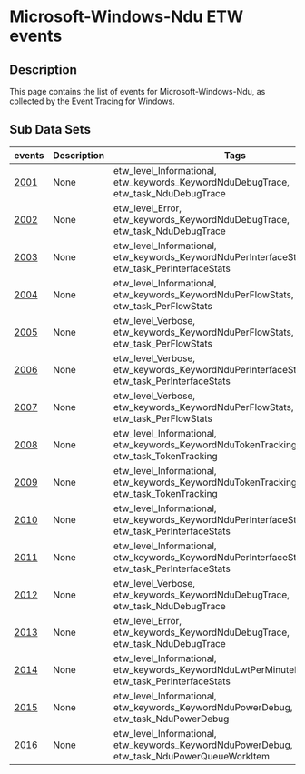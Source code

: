 # Microsoft-Windows-Ndu ETW events

## Description
This page contains the list of events for Microsoft-Windows-Ndu, as collected by the Event Tracing for Windows.

## Sub Data Sets
|events|Description|Tags|
|---|---|---|
|[2001](events/event-2001.md)|None|etw_level_Informational, etw_keywords_KeywordNduDebugTrace, etw_task_NduDebugTrace|
|[2002](events/event-2002.md)|None|etw_level_Error, etw_keywords_KeywordNduDebugTrace, etw_task_NduDebugTrace|
|[2003](events/event-2003.md)|None|etw_level_Informational, etw_keywords_KeywordNduPerInterfaceStats, etw_task_PerInterfaceStats|
|[2004](events/event-2004.md)|None|etw_level_Informational, etw_keywords_KeywordNduPerFlowStats, etw_task_PerFlowStats|
|[2005](events/event-2005.md)|None|etw_level_Verbose, etw_keywords_KeywordNduPerFlowStats, etw_task_PerFlowStats|
|[2006](events/event-2006.md)|None|etw_level_Verbose, etw_keywords_KeywordNduPerInterfaceStats, etw_task_PerInterfaceStats|
|[2007](events/event-2007.md)|None|etw_level_Verbose, etw_keywords_KeywordNduPerFlowStats, etw_task_PerFlowStats|
|[2008](events/event-2008.md)|None|etw_level_Informational, etw_keywords_KeywordNduTokenTracking, etw_task_TokenTracking|
|[2009](events/event-2009.md)|None|etw_level_Informational, etw_keywords_KeywordNduTokenTracking, etw_task_TokenTracking|
|[2010](events/event-2010.md)|None|etw_level_Informational, etw_keywords_KeywordNduPerInterfaceStats, etw_task_PerInterfaceStats|
|[2011](events/event-2011.md)|None|etw_level_Informational, etw_keywords_KeywordNduPerInterfaceStats, etw_task_PerInterfaceStats|
|[2012](events/event-2012.md)|None|etw_level_Verbose, etw_keywords_KeywordNduDebugTrace, etw_task_NduDebugTrace|
|[2013](events/event-2013.md)|None|etw_level_Error, etw_keywords_KeywordNduDebugTrace, etw_task_NduDebugTrace|
|[2014](events/event-2014.md)|None|etw_level_Informational, etw_keywords_KeywordNduLwtPerMinuteInterfaceStats, etw_task_PerInterfaceStats|
|[2015](events/event-2015.md)|None|etw_level_Informational, etw_keywords_KeywordNduPowerDebug, etw_task_NduPowerDebug|
|[2016](events/event-2016.md)|None|etw_level_Informational, etw_keywords_KeywordNduPowerDebug, etw_task_NduPowerQueueWorkItem|
